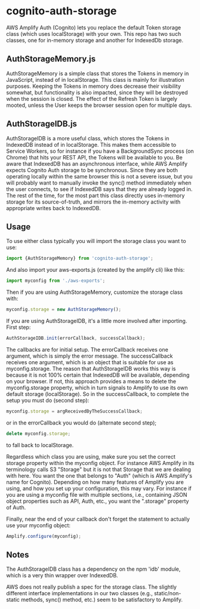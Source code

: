 # cognito-auth-storage
AWS Amplify Auth (Cognito) lets you replace the default Token storage class (which uses localStorage) with your own. This repo has two such classes, one for in-memory storage and another for IndexedDb storage.


## AuthStorageMemory.js
AuthStorageMemory is a simple class that stores the Tokens in memory in JavaScript, instead of in localStorage. This class is mainly for illustration purposes. Keeping the Tokens in memory does decrease their visibility somewhat, but functionality is also impacted, since they will be destroyed when the session is closed. The effect of the Refresh Token is largely mooted, unless the User keeps the browser session open for multiple days.

## AuthStorageIDB.js
AuthStorageIDB is a more useful class, which stores the Tokens in IndexedDB instead of in localStorage. This makes them accessible to Service Workers, so for instance if you have a BackgroundSync process (on Chrome) that hits your REST API, the Tokens will be available to you. Be aware that IndexedDB has an asynchronous interface, while AWS Amplify expects Cognito Auth storage to be synchronous. Since they are both operating locally within the same browser this is not a severe issue, but you will probably want to manually invoke the sync() method immediately when the user connects, to see if IndexedDB says that they are already logged in. The rest of the time, for the most part this class directly uses in-memory storage for its source-of-truth, and mirrors the in-memory activity with appropriate writes back to IndexedDB.


## Usage
To use either class typically you will import the storage class you want to use:
```javascript
import {AuthStorageMemory} from 'cognito-auth-storage';
```

And also import your aws-exports.js (created by the amplify cli) like this:
```javascript
import myconfig from './aws-exports';
```

Then if you are using AuthStorageMemory, customize the storage class with:
```javascript
myconfig.storage = new AuthStorageMemory();
```

If you are using AuthStorageIDB, it's a little more involved after importing. First step:
```javascript
AuthStorageIDB.init(errorCallback, successCallback);
```
The callbacks are for initial setup. The errorCallback receives one argument, which is simply the error message. The successCallback receives one argument, which is an object that is suitable for use as myconfig.storage. The reason that AuthStorageIDB works this way is because it is not 100% certain that IndexedDB will be available, depending on your browser. If not, this approach provides a means to delete the myconfig.storage property, which in turn signals to Amplify to use its own default storage (localStorage). So in the successCallback, to complete the setup you must do (second step):
```javascript
myconfig.storage = argReceivedByTheSuccessCallback;
```
or in the errorCallback you would do (alternate second step);
```javascript
delete myconfig.storage;
```
to fall back to localStorage.

Regardless which class you are using, make sure you set the correct storage property within the myconfig object. For instance AWS Amplify in its terminology calls S3 "Storage" but it is not that Storage that we are dealing with here. You want the one that belongs to "Auth" (which is AWS Amplify's name for Cognito). Depending on how many features of Amplify you are using, and how you set up your configuration, this may vary. For instance if you are using a myconfig file with multiple sections, i.e., containing JSON object properties such as API, Auth, etc., you want the ".storage" property of Auth.

Finally, near the end of your callback don't forget the statement to actually use your myconfig object:
```javascript
Amplify.configure(myconfig);
```


## Notes
The AuthStorageIDB class has a dependency on the npm 'idb' module, which is a very thin wrapper over IndexedDB.

AWS does not really publish a spec for the storage class. The slightly different interface implementations in our two classes (e.g., static/non-static methods, sync() method, etc.) seem to be satisfactory to Amplify.
